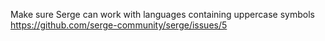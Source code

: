 Make sure Serge can work with languages containing uppercase symbols
<https://github.com/serge-community/serge/issues/5>
